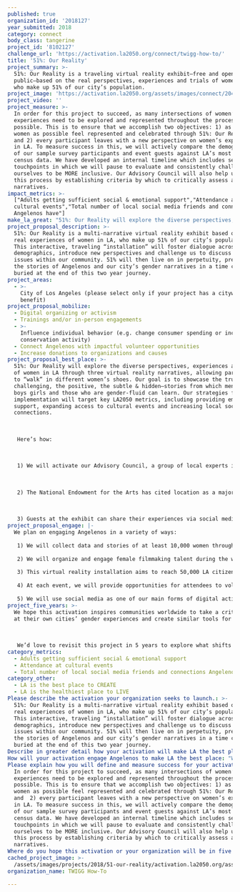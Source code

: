 ```yaml
---
published: true
organization_id: '2018127'
year_submitted: 2018
category: connect
body_class: tangerine
project_id: '8102127'
challenge_url: 'https://activation.la2050.org/connect/twigg-how-to/'
title: '51%: Our Reality'
project_summary: >-
  51%: Our Reality is a traveling virtual reality exhibit—free and open to the
  public—based on the real perspectives, experiences and trials of women in LA,
  who make up 51% of our city’s population.
project_image: 'https://activation.la2050.org/assets/images/connect/2048-wide/twigg-how-to.jpg'
project_video: ''
project_measure: >-
  In order for this project to succeed, as many intersections of women’s
  experiences need to be explored and represented throughout the process as
  possible. This is to ensure that we accomplish two objectives: 1) as many
  women as possible feel represented and celebrated through 51%: Our Reality,
  and 2) every participant leaves with a new perspective on women’s experiences
  in LA. To measure success in this, we will actively compare the demographics
  of our sample survey participants and event guests against LA’s most recent
  census data. We have developed an internal timeline which includes several
  touchpoints in which we will pause to evaluate and consistently challenge
  ourselves to be MORE inclusive. Our Advisory Council will also help us measure
  this process by establishing criteria by which to critically assess all our
  narratives.
impact_metrics: >-
  ["Adults getting sufficient social & emotional support","Attendance at
  cultural events","Total number of local social media friends and connections
  Angelenos have"]
make_la_great: "51%: Our Reality will explore the diverse perspectives, experiences and trials of women in LA through three virtual reality narratives, allowing participants to “walk” in different women’s shoes. Our goal is to showcase the true, the challenging, the positive, the subtle & hidden—stories from which men, women, boys girls and those who are gender-fluid can learn. Our strategies for implementation will target key LA2050 metrics, including providing emotional support, expanding access to cultural events and increasing local social media connections. \r\n \r\n \r\n \r\n Here’s how:\r\n \r\n \r\n \r\n 1) We will activate our Advisory Council, a group of local experts in gender, LGBTQ and race-related issues, to help us responsibly curate a variety of real experiences in our VR narratives. We will conduct a cross-sectional survey to collect data on the current social and emotional needs of women in LA across all demographics, and use these stories to impact our content. \r\n \r\n \r\n \r\n 2) The National Endowment for the Arts has cited location as a major barrier to arts attendance. (When Going Gets Tough: Barriers and Motivations Affecting Arts Attendance) The 51% exhibit will capitalize on VR’s transportability, hosting traveling exhibits throughout the LA metropolitan area in order to provide more communities with access to cultural events—particularly focusing on transportation-deserts and low-mobility populations such as retirement homes. The exhibit will also be free to all and a shortened experience will be available online.\r\n \r\n \r\n \r\n 3) Guests at the exhibit can share their experiences via social media, using the hashtag #51percentLA, which will be collated on a dedicated website for the exhibit. Additionally, citizens can visit the website and add their own experiences, photos, stories and strategies to make LA a better place for all women. All of these submissions will be collated into a time capsule for future Angelenos to explore LA’s current gender climate. Through this we will connect our city’s future and present."
project_proposal_description: >-
  51%: Our Reality is a multi-narrative virtual reality exhibit based on the
  real experiences of women in LA, who make up 51% of our city’s population.
  This interactive, traveling “installation” will foster dialogue across all
  demographics, introduce new perspectives and challenge us to discuss current
  issues within our community. 51% will then live on in perpetuity, preserving
  the stories of Angelenos and our city’s gender narratives in a time capsule
  buried at the end of this two year journey.
project_areas:
  - >-
    City of Los Angeles (please select only if your project has a citywide
    benefit)
project_proposal_mobilize:
  - Digital organizing or activism
  - Trainings and/or in-person engagements
  - >-
    Influence individual behavior (e.g. change consumer spending or increase
    conservation activity)
  - Connect Angelenos with impactful volunteer opportunities
  - Increase donations to organizations and causes
project_proposal_best_place: >-
  51%: Our Reality will explore the diverse perspectives, experiences and trials
  of women in LA through three virtual reality narratives, allowing participants
  to “walk” in different women’s shoes. Our goal is to showcase the true, the
  challenging, the positive, the subtle & hidden—stories from which men, women,
  boys girls and those who are gender-fluid can learn. Our strategies for
  implementation will target key LA2050 metrics, including providing emotional
  support, expanding access to cultural events and increasing local social media
  connections. 
   
   
   
   Here’s how:
   
   
   
   1) We will activate our Advisory Council, a group of local experts in gender, LGBTQ and race-related issues, to help us responsibly curate a variety of real experiences in our VR narratives. We will conduct a cross-sectional survey to collect data on the current social and emotional needs of women in LA across all demographics, and use these stories to impact our content. 
   
   
   
   2) The National Endowment for the Arts has cited location as a major barrier to arts attendance. (When Going Gets Tough: Barriers and Motivations Affecting Arts Attendance) The 51% exhibit will capitalize on VR’s transportability, hosting traveling exhibits throughout the LA metropolitan area in order to provide more communities with access to cultural events—particularly focusing on transportation-deserts and low-mobility populations such as retirement homes. The exhibit will also be free to all and a shortened experience will be available online.
   
   
   
   3) Guests at the exhibit can share their experiences via social media, using the hashtag #51percentLA, which will be collated on a dedicated website for the exhibit. Additionally, citizens can visit the website and add their own experiences, photos, stories and strategies to make LA a better place for all women. All of these submissions will be collated into a time capsule for future Angelenos to explore LA’s current gender climate. Through this we will connect our city’s future and present.
project_proposal_engage: |-
  We plan on engaging Angelenos in a variety of ways:
   
   1) We will collect data and stories of at least 10,000 women throughout Los Angeles during our cross-sectional survey. 
   
   2) We will organize and engage female filmmaking talent during the writing, production and editing of our VR films. We anticipate a crew totaling 500 locals. 
   
   3) This virtual reality installation aims to reach 50,000 LA citizens through an initial launch space that anyone can visit and 200 pop-up events in various communities throughout LA county. Participants can choose between three VR films that tackle different female perspectives, and discuss their reactions afterwards with other guests. 
   
   4) At each event, we will provide opportunities for attendees to volunteer and donate to women-oriented organizations in Los Angeles. Our goal is to encourage at least 500 people to donate or volunteer over the two year period. 
   
   5) We will use social media as one of our main forms of digital activation in order to make #51percentLA a viral and shareable hashtag in the community. Angelenos will be encouraged to join in the conversation online via our activation hub and Facebook group, where they can discuss opportunities to improve the female experience in Los Angeles, as well as contribute their experiences to our time capsule. We aim to employ Google Analytics and YouTube metrics to gather demographic data on our social media and digital engagement. We plan to engage at least 40,000 people in online participation.
project_five_years: >-
  We hope this activation inspires communities worldwide to take a critical look
  at their own cities’ gender experiences and create similar tools for empathy.
   
   
   
   We’d love to revisit this project in 5 years to explore what shifts have occurred that would change our city’s gender narratives.
category_metrics:
  - Adults getting sufficient social & emotional support
  - Attendance at cultural events
  - Total number of local social media friends and connections Angelenos have
category_other:
  - LA is the best place to CREATE
  - LA is the healthiest place to LIVE
Please describe the activation your organization seeks to launch.: >-
  51%: Our Reality is a multi-narrative virtual reality exhibit based on the
  real experiences of women in LA, who make up 51% of our city’s population.
  This interactive, traveling “installation” will foster dialogue across all
  demographics, introduce new perspectives and challenge us to discuss current
  issues within our community. 51% will then live on in perpetuity, preserving
  the stories of Angelenos and our city’s gender narratives in a time capsule
  buried at the end of this two year journey.
Describe in greater detail how your activation will make LA the best place?: "51%: Our Reality will explore the diverse perspectives, experiences and trials of women in LA through three virtual reality narratives, allowing participants to “walk” in different women’s shoes. Our goal is to showcase the true, the challenging, the positive, the subtle & hidden—stories from which men, women, boys girls and those who are gender-fluid can learn. Our strategies for implementation will target key LA2050 metrics, including providing emotional support, expanding access to cultural events and increasing local social media connections. \r\n\r\nHere’s how:\r\n\r\n1) We will activate our Advisory Council, a group of local experts in gender, LGBTQ and race-related issues, to help us responsibly curate a variety of real experiences in our VR narratives. We will conduct a cross-sectional survey to collect data on the current social and emotional needs of women in LA across all demographics, and use these stories to impact our content. \r\n\r\n2) The National Endowment for the Arts has cited location as a major barrier to arts attendance. (When Going Gets Tough: Barriers and Motivations Affecting Arts Attendance) The 51% exhibit will capitalize on VR’s transportability, hosting traveling exhibits throughout the LA metropolitan area in order to provide more communities with access to cultural events—particularly focusing on transportation-deserts and low-mobility populations such as retirement homes. The exhibit will also be free to all and a shortened experience will be available online.\r\n\r\n3) Guests at the exhibit can share their experiences via social media, using the hashtag #51percentLA, which will be collated on a dedicated website for the exhibit. Additionally, citizens can visit the website and add their own experiences, photos, stories and strategies to make LA a better place for all women. All of these submissions will be collated into a time capsule for future Angelenos to explore LA’s current gender climate. Through this we will connect our city’s future and present. \r\n"
How will your activation engage Angelenos to make LA the best place: "We plan on engaging Angelenos in a variety of ways:\r\n1) We will collect data and stories of at least 10,000 women throughout Los Angeles during our cross-sectional survey. \r\n2) We will organize and engage female filmmaking talent during the writing, production and editing of our VR films. We anticipate a crew totaling 500 locals. \r\n3) This virtual reality installation aims to reach 50,000 LA citizens through an initial launch space that anyone can visit and 200 pop-up events in various communities throughout LA county. Participants can choose between three VR films that tackle different female perspectives, and discuss their reactions afterwards with other guests.  \r\n4) At each event, we will provide opportunities for attendees to volunteer and donate to women-oriented organizations in Los Angeles. Our goal is to encourage at least 500 people to donate or volunteer over the two year period. \r\n5) We will use social media as one of our main forms of digital activation in order to make #51percentLA a viral and shareable hashtag in the community. Angelenos will be encouraged to join in the conversation online via our activation hub and Facebook group, where they can discuss opportunities to improve the female experience in Los Angeles, as well as contribute their experiences to our time capsule. We aim to employ Google Analytics and YouTube metrics to gather demographic data on our social media and digital engagement. We plan to engage at least 40,000 people in online participation.  "
Please explain how you will define and measure success for your activation.: >-
  In order for this project to succeed, as many intersections of women’s
  experiences need to be explored and represented throughout the process as
  possible. This is to ensure that we accomplish two objectives: 1) as many
  women as possible feel represented and celebrated through 51%: Our Reality,
  and  2) every participant leaves with a new perspective on women’s experiences
  in LA. To measure success in this, we will actively compare the demographics
  of our sample survey participants and event guests against LA’s most recent
  census data. We have developed an internal timeline which includes several
  touchpoints in which we will pause to evaluate and consistently challenge
  ourselves to be MORE inclusive. Our Advisory Council will also help us measure
  this process by establishing criteria by which to critically assess all our
  narratives.
Where do you hope this activation or your organization will be in five years?: "We hope this activation inspires communities worldwide to take a critical look at their own cities’ gender experiences and create similar tools for empathy.\r\n\r\nWe’d love to revisit this project in 5 years to explore what shifts have occurred that would change our city’s gender narratives. \r\n"
cached_project_image: >-
  /assets/images/projects/2018/51-our-reality/activation.la2050.org/assets/images/connect/2048-wide/twigg-how-to.jpg
organization_name: TWIGG How-To

---
```

